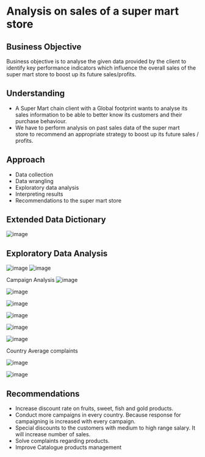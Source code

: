 # Analysis on sales of a super mart store 

## Business Objective
Business objective is to analyse the given data provided by the client to identify key performance indicators which influence the overall sales of the super mart store to boost up its future sales/profits.

## Understanding
* A Super Mart chain client with a Global footprint wants to analyse its sales information to be able to better know its customers and their purchase behaviour.
* We have to perform analysis on past sales data of the super mart store to recommend an appropriate strategy to boost up its future sales / profits.

## Approach
* Data collection
* Data wrangling
* Exploratory data analysis
* Interpreting results
* Recommendations to the super mart store

## Extended Data Dictionary
![image](https://user-images.githubusercontent.com/93145713/169708694-e9525287-7c92-489f-80a2-de984bf0a39d.png)

## Exploratory Data Analysis
![image](https://user-images.githubusercontent.com/93145713/169712473-4785b7f8-3494-46c4-8f32-dfd560c8fd07.png)
![image](https://user-images.githubusercontent.com/93145713/169712488-3ebac754-e22c-40cf-b1c8-b7781e7fb4d6.png)

Campaign Analysis
![image](https://user-images.githubusercontent.com/93145713/169709118-7796a4a7-8b61-498b-9bde-5657974474a0.png)

![image](https://user-images.githubusercontent.com/93145713/169712510-345d9a06-9f9b-4861-adf1-7d8545012b9e.png)

![image](https://user-images.githubusercontent.com/93145713/169712532-ced2b452-00dc-458c-a195-56597224aeb0.png)

![image](https://user-images.githubusercontent.com/93145713/169712555-2224d045-7e82-454b-af29-701da5227c1d.png)

![image](https://user-images.githubusercontent.com/93145713/169712577-a95cf520-93fd-48f2-a118-79d315ed2c32.png)

![image](https://user-images.githubusercontent.com/93145713/169712586-770b5a4a-44c2-4547-abde-b07121165935.png)

Country	Average complaints

![image](https://user-images.githubusercontent.com/93145713/169709289-56189132-d8e1-4de4-8943-bf6ca3e467e4.png)

![image](https://user-images.githubusercontent.com/93145713/169712598-d1aac788-7e57-43ac-84ee-c792db61fc8e.png)


## Recommendations
* Increase discount rate on fruits, sweet, fish and gold products.
* Conduct more campaigns in every country. Because response for campaigning is increased with every campaign.
* Special discounts to the customers with medium to high range salary. It will increase number of sales.
* Solve complaints regarding products.
* Improve Catalogue products management 

